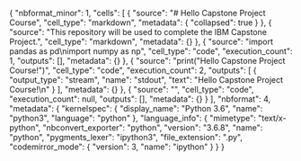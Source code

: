 {
    "nbformat_minor": 1, 
    "cells": [
        {
            "source": "# Hello Capstone Project Course", 
            "cell_type": "markdown", 
            "metadata": {
                "collapsed": true
            }
        }, 
        {
            "source": "This repository will be used to complete the IBM Capstone Project.", 
            "cell_type": "markdown", 
            "metadata": {}
        }, 
        {
            "source": "import pandas as pd\nimport numpy as np", 
            "cell_type": "code", 
            "execution_count": 1, 
            "outputs": [], 
            "metadata": {}
        }, 
        {
            "source": "print(\"Hello Capstone Project Course!\")", 
            "cell_type": "code", 
            "execution_count": 2, 
            "outputs": [
                {
                    "output_type": "stream", 
                    "name": "stdout", 
                    "text": "Hello Capstone Project Course!\n"
                }
            ], 
            "metadata": {}
        }, 
        {
            "source": "", 
            "cell_type": "code", 
            "execution_count": null, 
            "outputs": [], 
            "metadata": {}
        }
    ], 
    "nbformat": 4, 
    "metadata": {
        "kernelspec": {
            "display_name": "Python 3.6", 
            "name": "python3", 
            "language": "python"
        }, 
        "language_info": {
            "mimetype": "text/x-python", 
            "nbconvert_exporter": "python", 
            "version": "3.6.8", 
            "name": "python", 
            "pygments_lexer": "ipython3", 
            "file_extension": ".py", 
            "codemirror_mode": {
                "version": 3, 
                "name": "ipython"
            }
        }
    }
